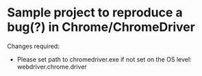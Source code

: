 # Sample project to reproduce a bug(?) in Chrome/ChromeDriver

Changes required:

* Please set path to chromedriver.exe if not set on the OS level: webdriver.chrome.driver


